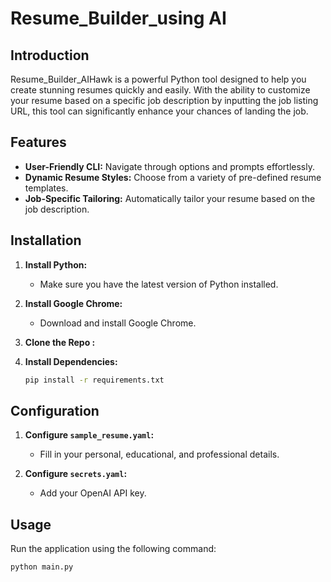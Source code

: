 # Resume_Builder_using AI

## Introduction

Resume_Builder_AIHawk is a powerful Python tool designed to help you create stunning resumes quickly and easily. With the ability to customize your resume based on a specific job description by inputting the job listing URL, this tool can significantly enhance your chances of landing the job.

## Features

- **User-Friendly CLI:** Navigate through options and prompts effortlessly.
- **Dynamic Resume Styles:** Choose from a variety of pre-defined resume templates.
- **Job-Specific Tailoring:** Automatically tailor your resume based on the job description.

## Installation

1. **Install Python:**
   - Make sure you have the latest version of Python installed.
   
2. **Install Google Chrome:**
   - Download and install Google Chrome.

3. **Clone the Repo :**

4. **Install Dependencies:**
   ```bash
   pip install -r requirements.txt
   ```

## Configuration

1. **Configure `sample_resume.yaml`:**
   - Fill in your personal, educational, and professional details.

2. **Configure `secrets.yaml`:**
   - Add your OpenAI API key.

## Usage

Run the application using the following command:

```bash
python main.py
```

